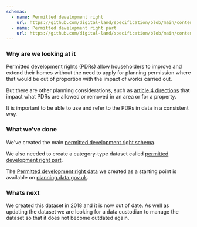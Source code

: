 ```yaml
---
schemas: 
  - name: Permitted development right
    url: https://github.com/digital-land/specification/blob/main/content/dataset/permitted-development-right.md
  - name: Permitted development right part
    url: https://github.com/digital-land/specification/blob/main/content/dataset/permitted-development-right-part.md
---
```

### Why are we looking at it

Permitted development rights (PDRs) allow householders to improve and extend their homes without the need to apply for planning permission where that would be out of proportion with the impact of works carried out.

But there are other planning considerations, such as [article 4 directions](/data-standards/what-we-are-working-on/planning-consideration/article-4-directions/) that impact what PDRs are allowed or removed in an area or for a property.

It is important to be able to use and refer to the PDRs in data in a consistent way.

### What we’ve done

We've created the main [permitted development right schema](https://raw.githubusercontent.com/digital-land/specification/main/content/dataset/permitted-development-right.md).

We also needed to create a category-type dataset called [permitted development right part](https://raw.githubusercontent.com/digital-land/specification/main/content/dataset/permitted-development-right-part.md).

The [Permitted development right data](https://www.planning.data.gov.uk/dataset/permitted-development-right) we created as a starting point is available on [planning.data.gov.uk](https://www.planning.data.gov.uk).

### Whats next

We created this dataset in 2018 and it is now out of date. As well as updating the dataset we are looking for a data custodian to manage the dataset so that it does not become outdated again.



